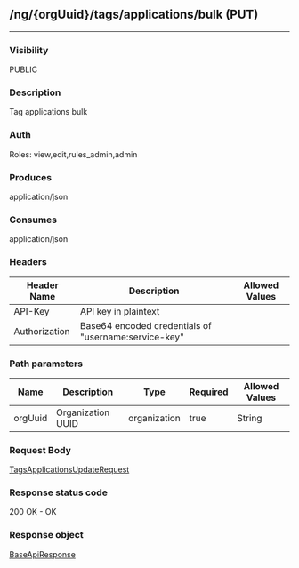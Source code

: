 ## /ng/{orgUuid}/tags/applications/bulk (PUT)
---
### Visibility
PUBLIC
### Description
Tag applications bulk
### Auth
Roles: view,edit,rules_admin,admin
### Produces
application/json
### Consumes
application/json
### Headers
| Header Name | Description | Allowed Values |
| ----------- | ----------- | ----------- |
| API-Key | API key in plaintext |  |
| Authorization | Base64 encoded credentials of &quot;username:service-key&quot; |  |
### Path parameters
| Name | Description | Type | Required | Allowed Values |
| ----------- | ----------- | ----------- | ----------- | ----------- |
| orgUuid | Organization UUID | organization | true | String |
### Request Body
[TagsApplicationsUpdateRequest](<../../objects/TagsApplicationsUpdateRequest.md>)
### Response status code
200 OK - OK
### Response object
[BaseApiResponse](<../../objects/BaseApiResponse.md>)
